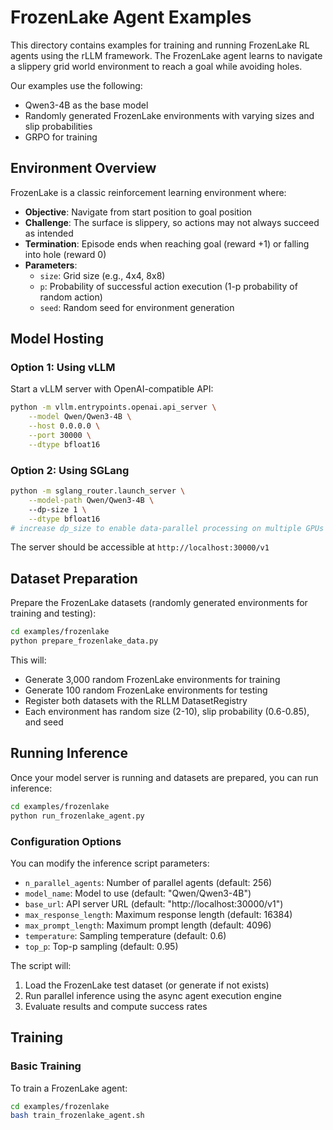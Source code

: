 # FrozenLake Agent Examples

This directory contains examples for training and running FrozenLake RL agents using the rLLM framework. The FrozenLake agent learns to navigate a slippery grid world environment to reach a goal while avoiding holes.

Our examples use the following:
* Qwen3-4B as the base model
* Randomly generated FrozenLake environments with varying sizes and slip probabilities
* GRPO for training

## Environment Overview

FrozenLake is a classic reinforcement learning environment where:
- **Objective**: Navigate from start position to goal position
- **Challenge**: The surface is slippery, so actions may not always succeed as intended
- **Termination**: Episode ends when reaching goal (reward +1) or falling into hole (reward 0)
- **Parameters**:
  - `size`: Grid size (e.g., 4x4, 8x8)
  - `p`: Probability of successful action execution (1-p probability of random action)
  - `seed`: Random seed for environment generation

## Model Hosting

### Option 1: Using vLLM

Start a vLLM server with OpenAI-compatible API:

```bash
python -m vllm.entrypoints.openai.api_server \
    --model Qwen/Qwen3-4B \
    --host 0.0.0.0 \
    --port 30000 \
    --dtype bfloat16 
```

### Option 2: Using SGLang

```bash
python -m sglang_router.launch_server \
    --model-path Qwen/Qwen3-4B \ 
    --dp-size 1 \
    --dtype bfloat16
# increase dp_size to enable data-parallel processing on multiple GPUs 
```

The server should be accessible at `http://localhost:30000/v1`

## Dataset Preparation

Prepare the FrozenLake datasets (randomly generated environments for training and testing):

```bash
cd examples/frozenlake
python prepare_frozenlake_data.py
```

This will:
- Generate 3,000 random FrozenLake environments for training
- Generate 100 random FrozenLake environments for testing
- Register both datasets with the RLLM DatasetRegistry
- Each environment has random size (2-10), slip probability (0.6-0.85), and seed

## Running Inference

Once your model server is running and datasets are prepared, you can run inference:

```bash
cd examples/frozenlake
python run_frozenlake_agent.py
```

### Configuration Options

You can modify the inference script parameters:

- `n_parallel_agents`: Number of parallel agents (default: 256)
- `model_name`: Model to use (default: "Qwen/Qwen3-4B")
- `base_url`: API server URL (default: "http://localhost:30000/v1")
- `max_response_length`: Maximum response length (default: 16384)
- `max_prompt_length`: Maximum prompt length (default: 4096)
- `temperature`: Sampling temperature (default: 0.6)
- `top_p`: Top-p sampling (default: 0.95)

The script will:
1. Load the FrozenLake test dataset (or generate if not exists)
2. Run parallel inference using the async agent execution engine
3. Evaluate results and compute success rates

## Training

### Basic Training

To train a FrozenLake agent:

```bash
cd examples/frozenlake
bash train_frozenlake_agent.sh
```
